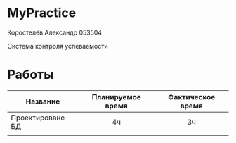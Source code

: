 # MyPractice

Коростелёв Александр 053504

Система контроля успеваемости

# Работы
| Название | Планируемое время | Фактическое время |
| - | :-: | :-: |
| Проектироване БД | 4ч | 3ч |
|  |  |  |
